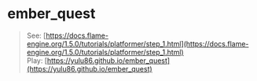 # ember_quest

> See: [https://docs.flame-engine.org/1.5.0/tutorials/platformer/step_1.html](https://docs.flame-engine.org/1.5.0/tutorials/platformer/step_1.html)     
> Play: [https://yulu86.github.io/ember_quest](https://yulu86.github.io/ember_quest)